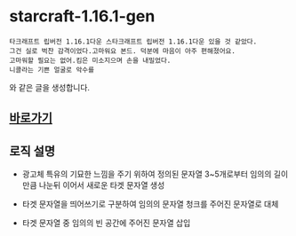 # starcraft-1.16.1-gen

```
타크래프트 립버전 1.16.1다운 스타크래프트 립버전 1.16.1다운 있을 것 같았다.
그건 실로 벅찬 감격이었다.고마워요 본드. 덕분에 마음이 아주 편해졌어요.
고마워할 필요는 없어.킴은 미소지으며 손을 내밀었다. 
니콜라는 기쁜 얼굴로 악수를
```
와 같은 글을 생성합니다.

## [바로가기](https://drowsy-probius.github.io/stargen)


## 로직 설명

- 광고체 특유의 기묘한 느낌을 주기 위하여 정의된 문자열 3~5개로부터 
임의의 길이만큼 나눈뒤 이어서 새로운 타겟 문자열 생성

- 타겟 문자열을 띄어쓰기로 구분하여 임의의 문자열 청크를 주어진 문자열로 대체

- 타겟 문자열 중 임의의 빈 공간에 주어진 문자열 삽입
